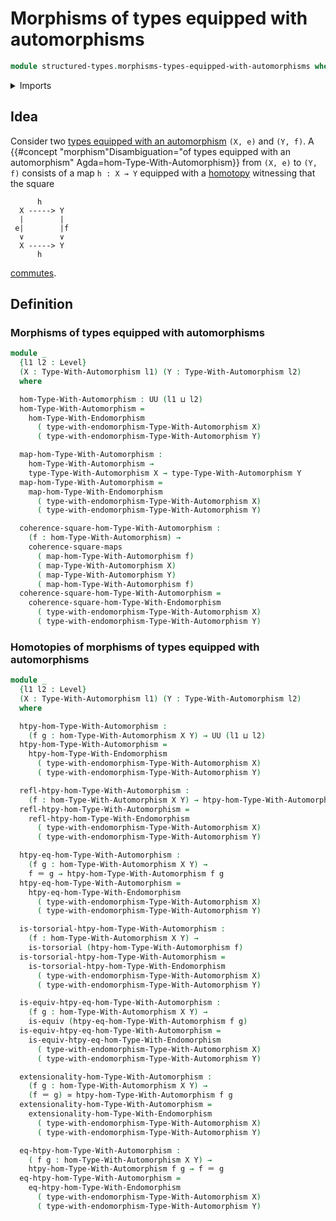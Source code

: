 # Morphisms of types equipped with automorphisms

```agda
module structured-types.morphisms-types-equipped-with-automorphisms where
```

<details><summary>Imports</summary>

```agda
open import foundation.commuting-squares-of-maps
open import foundation.equivalences
open import foundation.identity-types
open import foundation.torsorial-type-families
open import foundation.universe-levels

open import structured-types.morphisms-types-equipped-with-endomorphisms
open import structured-types.types-equipped-with-automorphisms
```

</details>

## Idea

Consider two
[types equipped with an automorphism](structured-types.types-equipped-with-automorphisms.md)
`(X, e)` and `(Y, f)`. A
{{#concept "morphism"Disambiguation="of types equipped with an automorphism" Agda=hom-Type-With-Automorphism}}
from `(X, e)` to `(Y, f)` consists of a map `h : X → Y` equipped with a
[homotopy](foundation-core.homotopies.md) witnessing that the square

```text
      h
  X -----> Y
  |        |
 e|        |f
  ∨        ∨
  X -----> Y
      h
```

[commutes](foundation.commuting-squares-of-maps.md).

## Definition

### Morphisms of types equipped with automorphisms

```agda
module _
  {l1 l2 : Level}
  (X : Type-With-Automorphism l1) (Y : Type-With-Automorphism l2)
  where

  hom-Type-With-Automorphism : UU (l1 ⊔ l2)
  hom-Type-With-Automorphism =
    hom-Type-With-Endomorphism
      ( type-with-endomorphism-Type-With-Automorphism X)
      ( type-with-endomorphism-Type-With-Automorphism Y)

  map-hom-Type-With-Automorphism :
    hom-Type-With-Automorphism →
    type-Type-With-Automorphism X → type-Type-With-Automorphism Y
  map-hom-Type-With-Automorphism =
    map-hom-Type-With-Endomorphism
      ( type-with-endomorphism-Type-With-Automorphism X)
      ( type-with-endomorphism-Type-With-Automorphism Y)

  coherence-square-hom-Type-With-Automorphism :
    (f : hom-Type-With-Automorphism) →
    coherence-square-maps
      ( map-hom-Type-With-Automorphism f)
      ( map-Type-With-Automorphism X)
      ( map-Type-With-Automorphism Y)
      ( map-hom-Type-With-Automorphism f)
  coherence-square-hom-Type-With-Automorphism =
    coherence-square-hom-Type-With-Endomorphism
      ( type-with-endomorphism-Type-With-Automorphism X)
      ( type-with-endomorphism-Type-With-Automorphism Y)
```

### Homotopies of morphisms of types equipped with automorphisms

```agda
module _
  {l1 l2 : Level}
  (X : Type-With-Automorphism l1) (Y : Type-With-Automorphism l2)
  where

  htpy-hom-Type-With-Automorphism :
    (f g : hom-Type-With-Automorphism X Y) → UU (l1 ⊔ l2)
  htpy-hom-Type-With-Automorphism =
    htpy-hom-Type-With-Endomorphism
      ( type-with-endomorphism-Type-With-Automorphism X)
      ( type-with-endomorphism-Type-With-Automorphism Y)

  refl-htpy-hom-Type-With-Automorphism :
    (f : hom-Type-With-Automorphism X Y) → htpy-hom-Type-With-Automorphism f f
  refl-htpy-hom-Type-With-Automorphism =
    refl-htpy-hom-Type-With-Endomorphism
      ( type-with-endomorphism-Type-With-Automorphism X)
      ( type-with-endomorphism-Type-With-Automorphism Y)

  htpy-eq-hom-Type-With-Automorphism :
    (f g : hom-Type-With-Automorphism X Y) →
    f ＝ g → htpy-hom-Type-With-Automorphism f g
  htpy-eq-hom-Type-With-Automorphism =
    htpy-eq-hom-Type-With-Endomorphism
      ( type-with-endomorphism-Type-With-Automorphism X)
      ( type-with-endomorphism-Type-With-Automorphism Y)

  is-torsorial-htpy-hom-Type-With-Automorphism :
    (f : hom-Type-With-Automorphism X Y) →
    is-torsorial (htpy-hom-Type-With-Automorphism f)
  is-torsorial-htpy-hom-Type-With-Automorphism =
    is-torsorial-htpy-hom-Type-With-Endomorphism
      ( type-with-endomorphism-Type-With-Automorphism X)
      ( type-with-endomorphism-Type-With-Automorphism Y)

  is-equiv-htpy-eq-hom-Type-With-Automorphism :
    (f g : hom-Type-With-Automorphism X Y) →
    is-equiv (htpy-eq-hom-Type-With-Automorphism f g)
  is-equiv-htpy-eq-hom-Type-With-Automorphism =
    is-equiv-htpy-eq-hom-Type-With-Endomorphism
      ( type-with-endomorphism-Type-With-Automorphism X)
      ( type-with-endomorphism-Type-With-Automorphism Y)

  extensionality-hom-Type-With-Automorphism :
    (f g : hom-Type-With-Automorphism X Y) →
    (f ＝ g) ≃ htpy-hom-Type-With-Automorphism f g
  extensionality-hom-Type-With-Automorphism =
    extensionality-hom-Type-With-Endomorphism
      ( type-with-endomorphism-Type-With-Automorphism X)
      ( type-with-endomorphism-Type-With-Automorphism Y)

  eq-htpy-hom-Type-With-Automorphism :
    ( f g : hom-Type-With-Automorphism X Y) →
    htpy-hom-Type-With-Automorphism f g → f ＝ g
  eq-htpy-hom-Type-With-Automorphism =
    eq-htpy-hom-Type-With-Endomorphism
      ( type-with-endomorphism-Type-With-Automorphism X)
      ( type-with-endomorphism-Type-With-Automorphism Y)
```

